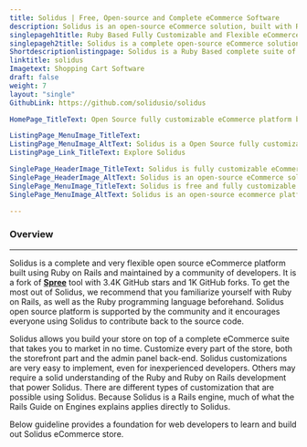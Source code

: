```yaml
---
title: Solidus | Free, Open-source and Complete eCommerce Software
description: Solidus is an open-source eCommerce solution, built with Ruby on Rail serving small and medium-sized businesses as well as complex storefronts and big retailers
singlepageh1title: Ruby Based Fully Customizable and Flexible eCommerce Platform
singlepageh2title: Solidus is a complete open-source eCommerce solution for fast growing online businesses, complex storefronts and big retailers.
Shortdescriptionlistingpage: Solidus is a Ruby Based complete suite of essential eCommerce features out of the box in a fully modular package.
linktitle: solidus
Imagetext: Shopping Cart Software 
draft: false
weight: 7
layout: "single"
GithubLink: https://github.com/solidusio/solidus

HomePage_TitleText: Open Source fully customizable eCommerce platform built with Ruby on Rails

ListingPage_MenuImage_TitleText: 
ListingPage_MenuImage_AltText: Solidus is a Open Source fully customizable eCommerce platform built with Ruby on Rails
ListingPage_Link_TitleText: Explore Solidus

SinglePage_HeaderImage_TitleText: Solidus is fully customizable eCommerce platform.
SinglePage_HeaderImage_AltText: Solidus is an open-source eCommerce solution built with Ruby on Rails
SinglePage_MenuImage_TitleText: Solidus is free and fully customizable eCommerce platform
SinglePage_MenuImage_AltText: Solidus is an open-source ecommerce platform built with Ruby on Rails.

---
```


### **Overview**
--------

Solidus is a complete and very flexible open source eCommerce platform built using Ruby on Rails and maintained by a community of developers. It is a fork of **[Spree](https://products.containerize.com/ecommerce/spree-commerce)** tool with 3.4K GitHub stars and 1K GitHub forks. To get the most out of Solidus, we recommend that you familiarize yourself with Ruby on Rails, as well as the Ruby programming language beforehand. Solidus open source platform is supported by the community and it encourages everyone using Solidus to contribute back to the source code.

Solidus allows you build your store on top of a complete eCommerce suite that takes you to market in no time. Customize every part of the store, both the storefront part and the admin panel back-end. Solidus customizations are very easy to implement, even for inexperienced developers. Others may require a solid understanding of the Ruby and Ruby on Rails development that power Solidus. There are different types of customization that are possible using Solidus. Because Solidus is a Rails engine, much of what the Rails Guide on Engines explains applies directly to Solidus.

Below guideline provides a foundation for web developers to learn and build out Solidus eCommerce store.